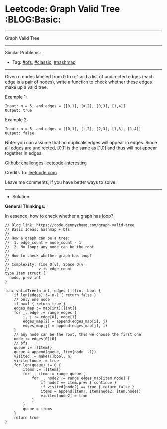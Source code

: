 # Leetcode: Graph Valid Tree     :BLOG:Basic:


---

Graph Valid Tree  

---

Similar Problems:  
-   Tag: [#bfs](https://code.dennyzhang.com/tag/bfs), [#classic](https://code.dennyzhang.com/tag/classic), [#hashmap](https://code.dennyzhang.com/tag/hashmap)

---

Given n nodes labeled from 0 to n-1 and a list of undirected edges (each edge is a pair of nodes), write a function to check whether these edges make up a valid tree.  

Example 1:  

    Input: n = 5, and edges = [[0,1], [0,2], [0,3], [1,4]]
    Output: true

Example 2:  

    Input: n = 5, and edges = [[0,1], [1,2], [2,3], [1,3], [1,4]]
    Output: false

Note: you can assume that no duplicate edges will appear in edges. Since all edges are undirected, [0,1] is the same as [1,0] and thus will not appear together in edges.  

Github: [challenges-leetcode-interesting](https://github.com/DennyZhang/challenges-leetcode-interesting/tree/master/problems/graph-valid-tree)  

Credits To: [leetcode.com](https://leetcode.com/problems/graph-valid-tree/description/)  

Leave me comments, if you have better ways to solve.  

---

-   Solution:

**General Thinkings:**  

In essence, how to check whether a graph has loop?  

    // Blog link: https://code.dennyzhang.com/graph-valid-tree
    // Basic Ideas: hashmap + bfs
    //
    // How a graph can be a tree:
    //  1. edge_count = node_count - 1
    //  2. No loop: any node can be the root
    //
    // How to check whether graph has loop?
    //
    // Complexity: Time O(v), Space O(v)
    //             v is edge count
    type Item struct {
      node, prev int
    }
    
    func validTree(n int, edges [][]int) bool {
        if len(edges) != n-1 { return false }
        // only one node
        if n==1 { return true }
        edges_map := map[int][]int{}
        for _, edge := range edges {
            i, j := edge[0], edge[1]
            edges_map[i] = append(edges_map[i], j)
            edges_map[j] = append(edges_map[j], i)
        }
        // any node can be the root, thus we choose the first one
        node := edges[0][0]
        // bfs
        queue := []Item{}
        queue = append(queue, Item{node, -1})
        visited := make([]bool, n)
        visited[node] = true
        for len(queue) != 0 {
            items := []Item{}
            for _, item := range queue {
                for _, node2 := range edges_map[item.node] {
                    if node2 == item.prev { continue }
                    if visited[node2] == true { return false }
                    items = append(items, Item{node2, item.node})
                    visited[node2] = true
                }
            }
            queue = items
        }
        return true
    }